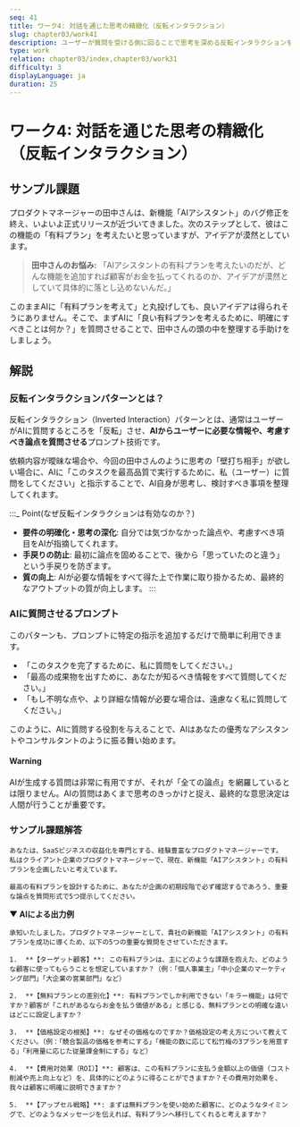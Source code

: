 ```yaml
---
seq: 41
title: ワーク4: 対話を通じた思考の精緻化（反転インタラクション）
slug: chapter03/work41
description: ユーザーが質問を受ける側に回ることで思考を深める反転インタラクションを学ぶ
type: work
relation: chapter03/index,chapter03/work31
difficulty: 3
displayLanguage: ja
duration: 25
---
```


# ワーク4: 対話を通じた思考の精緻化（反転インタラクション）

## サンプル課題
プロダクトマネージャーの田中さんは、新機能「AIアシスタント」のバグ修正を終え、いよいよ正式リリースが近づいてきました。次のステップとして、彼はこの機能の「有料プラン」を考えたいと思っていますが、アイデアが漠然としています。

> **田中さんのお悩み:**
> 「AIアシスタントの有料プランを考えたいのだが、どんな機能を追加すれば顧客がお金を払ってくれるのか、アイデアが漠然としていて具体的に落とし込めないんだ。」

このままAIに「有料プランを考えて」と丸投げしても、良いアイデアは得られそうにありません。そこで、まずAIに「良い有料プランを考えるために、明確にすべきことは何か？」を質問させることで、田中さんの頭の中を整理する手助けをしましょう。

## 解説

### 反転インタラクションパターンとは？

反転インタラクション（Inverted Interaction）パターンとは、通常はユーザーがAIに質問するところを「反転」させ、**AIからユーザーに必要な情報や、考慮すべき論点を質問させる**プロンプト技術です。

依頼内容が曖昧な場合や、今回の田中さんのように思考の「壁打ち相手」が欲しい場合に、AIに「このタスクを最高品質で実行するために、私（ユーザー）に質問をしてください」と指示することで、AI自身が思考し、検討すべき事項を整理してくれます。

:::_ Point(なぜ反転インタラクションは有効なのか？)
- **要件の明確化・思考の深化**: 自分では気づかなかった論点や、考慮すべき項目をAIが指摘してくれます。
- **手戻りの防止**: 最初に論点を固めることで、後から「思っていたのと違う」という手戻りを防ぎます。
- **質の向上**: AIが必要な情報をすべて得た上で作業に取り掛かるため、最終的なアウトプットの質が向上します。
:::

### AIに質問させるプロンプト

このパターンも、プロンプトに特定の指示を追加するだけで簡単に利用できます。

- 「このタスクを完了するために、私に質問をしてください。」
- 「最高の成果物を出すために、あなたが知るべき情報をすべて質問してください。」
- 「もし不明な点や、より詳細な情報が必要な場合は、遠慮なく私に質問してください。」

このように、AIに質問する役割を与えることで、AIはあなたの優秀なアシスタントやコンサルタントのように振る舞い始めます。

#### Warning
AIが生成する質問は非常に有用ですが、それが「全ての論点」を網羅しているとは限りません。AIの質問はあくまで思考のきっかけと捉え、最終的な意思決定は人間が行うことが重要です。

### サンプル課題解答
```
あなたは、SaaSビジネスの収益化を専門とする、経験豊富なプロダクトマネージャーです。
私はクライアント企業のプロダクトマネージャーで、現在、新機能「AIアシスタント」の有料プランを企画したいと考えています。

最高の有料プランを設計するために、あなたが企画の初期段階で必ず確認するであろう、重要な論点を質問形式で5つ提示してください。
```

**▼ AIによる出力例**
```
承知いたしました。プロダクトマネージャーとして、貴社の新機能「AIアシスタント」の有料プランを成功に導くため、以下の5つの重要な質問をさせていただきます。

1.  **【ターゲット顧客】**: この有料プランは、主にどのような課題を抱えた、どのような顧客に使ってもらうことを想定していますか？（例：「個人事業主」「中小企業のマーケティング部門」「大企業の営業部門」など）

2.  **【無料プランとの差別化】**: 有料プランでしか利用できない「キラー機能」は何ですか？顧客が「これがあるならお金を払う価値がある」と感じる、無料プランとの明確な違いはどこに設定しますか？

3.  **【価格設定の根拠】**: なぜその価格なのですか？価格設定の考え方について教えてください。（例：「競合製品の価格を参考にする」「機能の数に応じて松竹梅の3プランを用意する」「利用量に応じた従量課金制にする」など）

4.  **【費用対効果（ROI）】**: 顧客は、この有料プランに支払う金額以上の価値（コスト削減や売上向上など）を、具体的にどのように得ることができますか？その費用対効果を、我々は顧客に明確に説明できますか？

5.  **【アップセル戦略】**: まずは無料プランを使い始めた顧客に、どのようなタイミングで、どのようなメッセージを伝えれば、有料プランへ移行してくれると考えますか？
```
